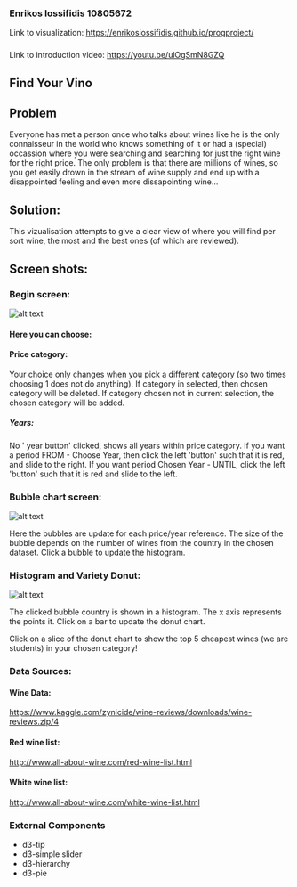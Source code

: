 ### Enrikos Iossifidis 10805672
Link to visualization: https://enrikosiossifidis.github.io/progproject/
###
Link to introduction video: https://youtu.be/ulOgSmN8GZQ
## Find Your Vino

## Problem
Everyone has met a person once who talks about wines like he is the only connaisseur in the world who knows something of it or had a (special) occassion where you were searching and searching for just the right wine for the right price. The only problem is that there are millions of wines, so you get easily drown in the stream of wine supply and end up with a disappointed feeling and even more dissapointing wine...

## Solution:

This vizualisation attempts to give a clear view of where you will find per sort wine, the most and the best ones (of which are reviewed). 

## Screen shots:

### Begin screen:
![alt text](https://enrikosiossifidis.github.io/progproject/doc/pictures/welcome_text_user_choices.PNG)

#### Here you can choose:

#### Price category:
Your choice only changes when you pick a different category (so two times choosing 1 does not do anything). If category in selected, then chosen category will be deleted. If category chosen not in current selection, the chosen category will be added.

##### Years:
No ' year button' clicked, shows all years within price category. If you want a period FROM - Choose Year, then click the left 'button' such that it is red, and slide to the right. If you want period Chosen Year - UNTIL, click the left 'button' such that it is red and slide to the left.

### Bubble chart screen:
![alt text](https://enrikosiossifidis.github.io/progproject/doc/pictures/bubble_chart.PNG)

Here the bubbles are update for each price/year reference. The size of the bubble depends on the number of wines from the country in the chosen dataset. Click a bubble to update the histogram.

### Histogram and Variety Donut:

![alt text](https://enrikosiossifidis.github.io/progproject/doc/pictures/hist_donut_best_cheapest.PNG)

The clicked bubble country is shown in a histogram. The x axis represents the points it. Click on a bar to update the donut chart. 

Click on a slice of the donut chart to show the top 5 cheapest wines (we are students) in your chosen category!

### Data Sources:

#### Wine Data:
https://www.kaggle.com/zynicide/wine-reviews/downloads/wine-reviews.zip/4

#### Red wine list:
http://www.all-about-wine.com/red-wine-list.html

#### White wine list:
http://www.all-about-wine.com/white-wine-list.html

### External Components

* d3-tip
* d3-simple slider
* d3-hierarchy
* d3-pie






